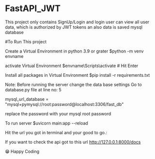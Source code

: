 # FastAPI_JWT


This project only contains SignUp/Login and login user can view all user data,
which is authorized by JWT tokens
an also data is saved mysql database


#To Run This project


Create a Virtual Environment in python 3.9 or grater 
$python -m venv envname


activate Virtual Environment
$envname\Scripts\activate  # Hit Enter


Install all packages in Virtual Environment
$pip install -r requirements.txt

Note: Before running the server change the data base settings
Go to database.py file at line no: 5

mysql_url_database = "mysql+pymysql://root:password@localhost:3306/fast_db"

replace the password with your mysql root password

To run server
$uvicorn main:app --reload


Hit the url you got in terminal and your good to go.:


If you want to check the api got to this url
http://127.0.0.1:8000/docs


😁 Happy Coding

